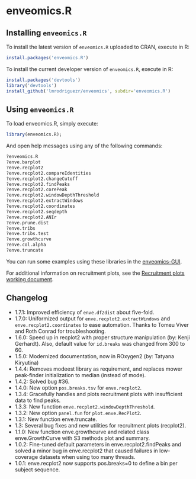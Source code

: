 # enveomics.R

## Installing `enveomics.R`
To install the latest version of `enveomics.R` uploaded to CRAN, execute in R:

```R
install.packages('enveomics.R')
```

To install the current developer version of `enveomics.R`, execute in R:

```R
install.packages('devtools')
library('devtools')
install_github('lmrodriguezr/enveomics', subdir='enveomics.R')
```

## Using `enveomics.R`
To load enveomics.R, simply execute:

```R
library(enveomics.R);
```

And open help messages using any of the following commands:

```R
?enveomics.R
?enve.barplot
?enve.recplot2
?enve.recplot2.compareIdentities
?enve.recplot2.changeCutoff
?enve.recplot2.findPeaks
?enve.recplot2.corePeak
?enve.recplot2.windowDepthThreshold
?enve.recplot2.extractWindows
?enve.recplot2.coordinates
?enve.recplot2.seqdepth
?enve.recplot2.ANIr
?enve.prune.dist
?enve.tribs
?enve.tribs.test
?enve.growthcurve
?enve.col.alpha
?enve.truncate
```

You can run some examples using these libraries in the
[enveomics-GUI](https://github.com/lmrodriguezr/enveomics-gui).

For additional information on recruitment plots, see the
[Recruitment plots working document](https://github.com/lmrodriguezr/enveomics/blob/master/Docs/recplot2.md).

## Changelog
* 1.7.1: Improved efficiency of `enve.df2dist` about five-fold.
* 1.7.0: Uniformized output for `enve.recplot2.extractWindows` and
  `enve.recplot2.coordinates` to ease automation. Thanks to Tomeu Viver and
  Roth Conrad for troubleshooting.
* 1.6.0: Speed up in recplot2 with proper structure manipulation
  (by: Kenji Gerhardt). Also, default value for `id.breaks` was changed from
  300 to 60.
* 1.5.0: Modernized documentation, now in ROxygen2 (by: Tatyana Kiryutina)
* 1.4.4: Removes modeest library as requirement, and replaces mower peak-finder
  initialization to median (instead of mode).
* 1.4.2: Solved bug #36.
* 1.4.0: New option `pos.breaks.tsv` for `enve.recplot2`.
* 1.3.4: Gracefully handles and plots recruitment plots with insufficient data
  to find peaks.
* 1.3.3: New function `enve.recplot2.windowDepthThreshold`.
* 1.3.2: New option `panel.fun` for `plot.enve.RecPlot2`.
* 1.3.1: New function enve.truncate.
* 1.3: Several bug fixes and new utilities for recruitment plots (recplot2).
* 1.1.0: New function enve.growthcurve and related class enve.GrowthCurve
  with S3 methods plot and summary.
* 1.0.2: Fine-tuned default parameters in enve.recplot2.findPeaks and
  solved a minor bug in enve.recplot2 that caused failures in low-coverage
  datasets when using too many threads.
* 1.0.1: enve.recplot2 now supports pos.breaks=0 to define a
  bin per subject sequence.

